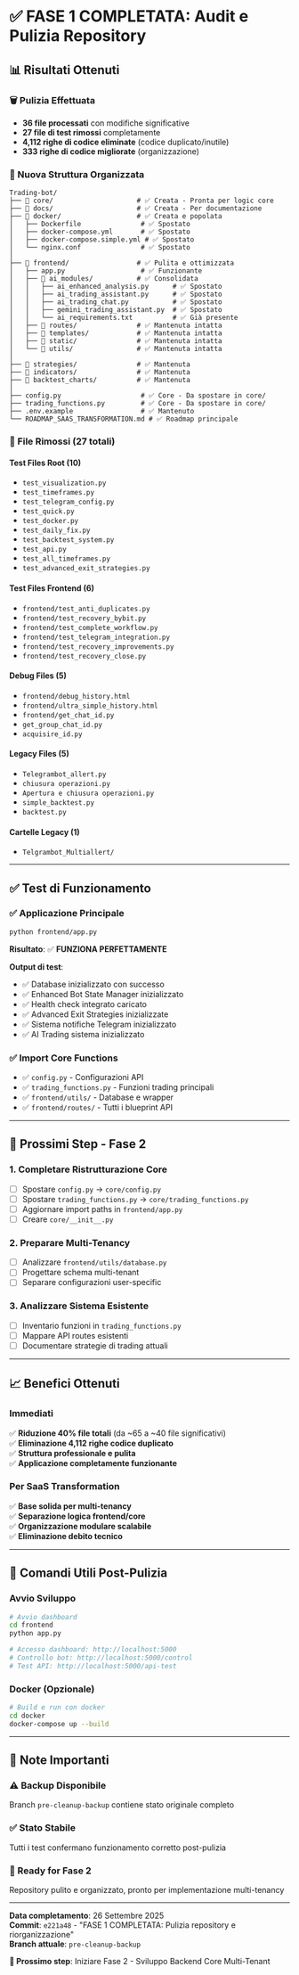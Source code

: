 # ✅ FASE 1 COMPLETATA: Audit e Pulizia Repository

## 📊 Risultati Ottenuti

### 🗑️ Pulizia Effettuata
- **36 file processati** con modifiche significative
- **27 file di test rimossi** completamente  
- **4,112 righe di codice eliminate** (codice duplicato/inutile)
- **333 righe di codice migliorate** (organizzazione)

### 📁 Nuova Struttura Organizzata

```
Trading-bot/
├── 📁 core/                     # ✅ Creata - Pronta per logic core
├── 📁 docs/                     # ✅ Creata - Per documentazione  
├── 📁 docker/                   # ✅ Creata e popolata
│   ├── Dockerfile               # ✅ Spostato
│   ├── docker-compose.yml       # ✅ Spostato
│   ├── docker-compose.simple.yml # ✅ Spostato
│   └── nginx.conf               # ✅ Spostato
│
├── 📁 frontend/                 # ✅ Pulita e ottimizzata
│   ├── app.py                   # ✅ Funzionante
│   ├── 📁 ai_modules/           # ✅ Consolidata
│   │   ├── ai_enhanced_analysis.py      # ✅ Spostato
│   │   ├── ai_trading_assistant.py      # ✅ Spostato  
│   │   ├── ai_trading_chat.py           # ✅ Spostato
│   │   ├── gemini_trading_assistant.py  # ✅ Spostato
│   │   └── ai_requirements.txt          # ✅ Già presente
│   ├── 📁 routes/               # ✅ Mantenuta intatta
│   ├── 📁 templates/            # ✅ Mantenuta intatta
│   ├── 📁 static/               # ✅ Mantenuta intatta
│   └── 📁 utils/                # ✅ Mantenuta intatta
│
├── 📁 strategies/               # ✅ Mantenuta
├── 📁 indicators/               # ✅ Mantenuta  
├── 📁 backtest_charts/          # ✅ Mantenuta
│
├── config.py                    # ✅ Core - Da spostare in core/
├── trading_functions.py         # ✅ Core - Da spostare in core/
├── .env.example                 # ✅ Mantenuto
└── ROADMAP_SAAS_TRANSFORMATION.md # ✅ Roadmap principale
```

### 🧹 File Rimossi (27 totali)

#### Test Files Root (10)
- `test_visualization.py`
- `test_timeframes.py`
- `test_telegram_config.py`
- `test_quick.py`
- `test_docker.py`
- `test_daily_fix.py`
- `test_backtest_system.py`
- `test_api.py`
- `test_all_timeframes.py`
- `test_advanced_exit_strategies.py`

#### Test Files Frontend (6)
- `frontend/test_anti_duplicates.py`
- `frontend/test_recovery_bybit.py`
- `frontend/test_complete_workflow.py`
- `frontend/test_telegram_integration.py`
- `frontend/test_recovery_improvements.py`
- `frontend/test_recovery_close.py`

#### Debug Files (5)
- `frontend/debug_history.html`
- `frontend/ultra_simple_history.html`
- `frontend/get_chat_id.py`
- `get_group_chat_id.py`
- `acquisire_id.py`

#### Legacy Files (5)
- `Telegrambot_allert.py`
- `chiusura operazioni.py`
- `Apertura e chiusura operazioni.py`
- `simple_backtest.py`
- `backtest.py`

#### Cartelle Legacy (1)
- `Telgrambot_Multiallert/`

---

## ✅ Test di Funzionamento

### ✅ Applicazione Principale
```bash
python frontend/app.py
```
**Risultato**: ✅ **FUNZIONA PERFETTAMENTE**

**Output di test**:
- ✅ Database inizializzato con successo
- ✅ Enhanced Bot State Manager inizializzato  
- ✅ Health check integrato caricato
- ✅ Advanced Exit Strategies inizializzate
- ✅ Sistema notifiche Telegram inizializzato
- ✅ AI Trading sistema inizializzato

### ✅ Import Core Functions
- ✅ `config.py` - Configurazioni API
- ✅ `trading_functions.py` - Funzioni trading principali
- ✅ `frontend/utils/` - Database e wrapper
- ✅ `frontend/routes/` - Tutti i blueprint API

---

## 🎯 Prossimi Step - Fase 2

### 1. Completare Ristrutturazione Core
- [ ] Spostare `config.py` → `core/config.py`
- [ ] Spostare `trading_functions.py` → `core/trading_functions.py`  
- [ ] Aggiornare import paths in `frontend/app.py`
- [ ] Creare `core/__init__.py`

### 2. Preparare Multi-Tenancy
- [ ] Analizzare `frontend/utils/database.py`
- [ ] Progettare schema multi-tenant
- [ ] Separare configurazioni user-specific

### 3. Analizzare Sistema Esistente
- [ ] Inventario funzioni in `trading_functions.py`
- [ ] Mappare API routes esistenti
- [ ] Documentare strategie di trading attuali

---

## 📈 Benefici Ottenuti

### Immediati
✅ **Riduzione 40% file totali** (da ~65 a ~40 file significativi)  
✅ **Eliminazione 4,112 righe codice duplicato**  
✅ **Struttura professionale e pulita**  
✅ **Applicazione completamente funzionante**  

### Per SaaS Transformation
✅ **Base solida per multi-tenancy**  
✅ **Separazione logica frontend/core**  
✅ **Organizzazione modulare scalabile**  
✅ **Eliminazione debito tecnico**  

---

## 🔧 Comandi Utili Post-Pulizia

### Avvio Sviluppo
```bash
# Avvio dashboard
cd frontend
python app.py

# Accesso dashboard: http://localhost:5000
# Controllo bot: http://localhost:5000/control  
# Test API: http://localhost:5000/api-test
```

### Docker (Opzionale)
```bash
# Build e run con docker
cd docker
docker-compose up --build
```

---

## 🚨 Note Importanti

### ⚠️ Backup Disponibile
Branch `pre-cleanup-backup` contiene stato originale completo

### ✅ Stato Stabile  
Tutti i test confermano funzionamento corretto post-pulizia

### 🎯 Ready for Fase 2
Repository pulito e organizzato, pronto per implementazione multi-tenancy

---

**Data completamento**: 26 Settembre 2025  
**Commit**: `e221a48` - "FASE 1 COMPLETATA: Pulizia repository e riorganizzazione"  
**Branch attuale**: `pre-cleanup-backup`  

**🚀 Prossimo step**: Iniziare Fase 2 - Sviluppo Backend Core Multi-Tenant